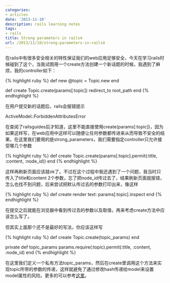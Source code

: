 ```yaml
---
categories:
- articles
date: '2013-11-10'
description: rails learning notes
tags:
- rails
title: Strong parameters in rails4
url: /2013/11/10/strong-parameters-in-rails4
---
```


在rails中有很多安全相关的特性保证我们的web应用足够安全，今天在学习rails时候碰到了这个，当我试图用一个create方法创建一个新话题的时候，我遇到了麻烦，我的controller如下：

{% highlight ruby %}
def new
  @topic = Topic.new
end

def create
  Topic.create(params[:topic])
  redirect_to root_path
end
{% endhighlight %}  
  
在用户提交新的话题后，rails会报错提示  

ActiveModel::ForbiddenAttributesError

在查阅了railsguides后才知道，这里不能直接使用create(params[:topic])，因为如果这样写，在web应用中这样可以随便让任何参数都传进来从而导致不安全的结果。在这里我们要用的是strong_parameters，我们需要指定controller只允许接受哪几个参数

{% highlight ruby %}
def create
  Topic.create(params[:topic].permit(:title, :content, :node_id))
end
{% endhighlight %}


这样再刷新页面应该就ok了。不过在这个过程中我还遇到了一个问题，我当时只传入了title和content 2个参数，忘了把node_id传过去了，结果刷新页面就报错，怎么也找不到问题，后来尝试把默认传过去的参数打印出来，像这样

{% highlight ruby %}
def create
  render text: params[:topic].inspect
end
{% endhighlight %}

在提交之后就能在浏览器中看到传过去的参数以及取值，再来考虑create方法中应该怎么写了。

但其实上面那个还不是最好的写法，你应该这样写

{% highlight ruby %}
def create
  Topic.create(topic_params)
end

private
  def topic_params
    params.require(:topic).permit(:title, :content, :node_id)
  end
{% endhighlight %}

在这里我们定义一个私有方法topic_params，然后在create里调用这个方法来实现topic所带的参数的传递，这样就避免了通过修改hash传递给model来设置model属性的风险。更多的可以参考[这里](http://weblog.rubyonrails.org/2012/3/21/strong-parameters/)。